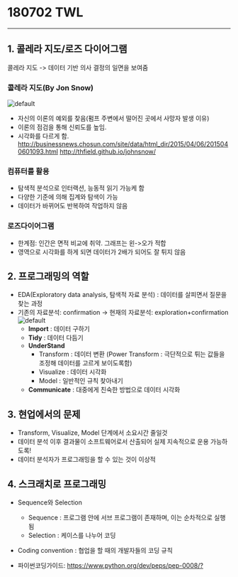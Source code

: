 # 180702 TWL
------------------------------------------------------------------------------------------
## 1. 콜레라 지도/로즈 다이어그램
콜레라 지도 -> 데이터 기반 의사 결정의 일면을 보여줌
### 콜레라 지도(By Jon Snow)
![default](https://user-images.githubusercontent.com/40630535/42154841-c601032e-7e21-11e8-8e15-e15fbaa230be.jpg)
* 자신의 이론의 예외를 찾음(펌프 주변에서 떨어진 곳에서 사망자 발생 이유)
* 이론의 점검을 통해 신뢰도를 높임.
* 시각화를 다르게 함.
<http://businessnews.chosun.com/site/data/html_dir/2015/04/06/2015040601093.html>
<http://thfield.github.io/johnsnow/>

### 컴퓨터를 활용
* 탐색적 분석으로 인터랙션, 능동적 읽기 가능케 함
* 다양한 기준에 의해 집계와 탐색이 가능
* 데이터가 바뀌어도 반복하여 작업하지 않음

### 로즈다이어그램
* 한계점: 인간은 면적 비교에 취약. 그래프는 왼->오가 적합
* 영역으로 시각화를 하게 되면 데이터가 2배가 되어도 잘 튀지 않음



## 2. 프로그래밍의 역할
* EDA(Exploratory data analysis, 탐색적 자료 분석) : 데이터를 살피면서 질문을 찾는 과정
* 기존의 자료분석: confirmation -> 현재의 자료분석: exploration+confirmation
![default](https://user-images.githubusercontent.com/40630535/42154931-f3beedda-7e21-11e8-83c6-825441428cda.png)
  * __Import__ : 데이터 구하기
  * __Tidy__ : 데이터 다듬기
  * __UnderStand__
    * Transform : 데이터 변환 (Power Transform : 극단적으로 튀는 값들을 조정해 데이터를 고르게 보이도록함)
    * Visualize : 데이터 시각화
    * Model : 일반적인 규칙 찾아내기
  * __Communicate__ : 대중에게 친숙한 방법으로 데이터 시각화
  
  
  
## 3. 현업에서의 문제
* Transform, Visualize, Model 단계에서 소요시간 줄일것
* 데이터 분석 이후 결과물이 소프트웨어로서 산출되어 실제 지속적으로 운용 가능하도록!
* 데이터 분석자가 프로그래밍을 할 수 있는 것이 이상적



## 4. 스크래치로 프로그래밍
* Sequence와 Selection
  * Sequence : 프로그램 안에 서브 프로그램이 존재하며, 이는 순차적으로 실행됨
  * Selection : 케이스를 나누어 코딩
  
* Coding convention : 협업을 할 때의 개발자들의 코딩 규칙
* 파이썬코딩가이드: <https://www.python.org/dev/peps/pep-0008/?>
